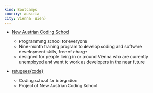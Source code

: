 ```yaml
---
kind: Bootcamps
country: Austria
city: Vienna (Wien)
---
```

* [New Austrian Coding School](https://www.newaustriancodingschool.at)
  * Programming school for everyone
  * Nine-month training program to develop coding and software development skills, free of charge
  * designed for people living in or around Vienna who are currently unemployed and want to work as developers in the near future

* [refugees{code}](http://www.refugeescode.at/)
  * Coding school for integration
  * Project of New Austrian Coding School
